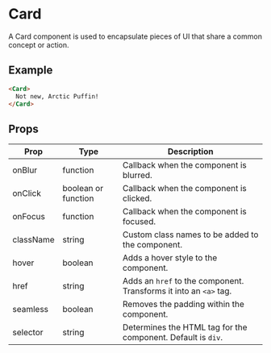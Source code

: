 # Card

A Card component is used to encapsulate pieces of UI that share a common concept or action.


## Example

```html
<Card>
  Not new, Arctic Puffin!
</Card>
```


## Props

| Prop | Type | Description |
| --- | --- | --- |
| onBlur | function | Callback when the component is blurred. |
| onClick | boolean or function | Callback when the component is clicked. |
| onFocus | function | Callback when the component is focused. |
| className | string | Custom class names to be added to the component. |
| hover | boolean | Adds a hover style to the component. |
| href | string | Adds an `href` to the component. Transforms it into an `<a>` tag. |
| seamless | boolean | Removes the padding within the component. |
| selector | string | Determines the HTML tag for the component. Default is `div`. |
